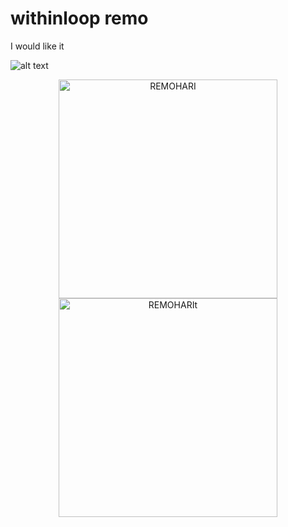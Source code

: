 # withinloop remo
I would like it


![alt text](http://withinloop.coolpage.biz/img/imgs.jpg?raw=true "REMOHARI ")

<p align="center">
  <img src="http://withinloop.coolpage.biz/img/imgs.jpg" width="350" title="REMOHARI">
  <img src="https://i1.sndcdn.com/avatars-000614094393-ig2ltr-t500x500.jpg"width="350" alt="REMOHARIt">
</p>
